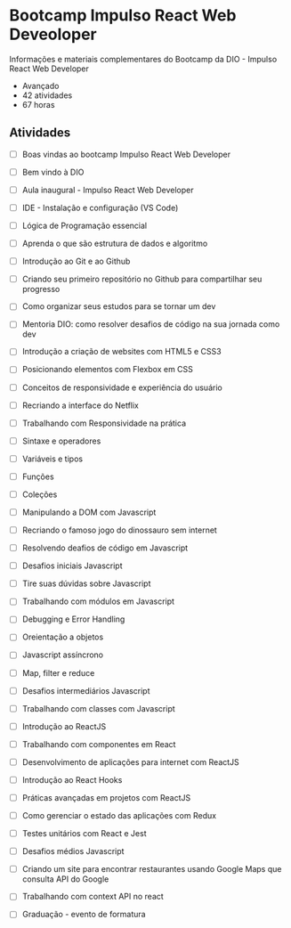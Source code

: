 # Bootcamp Impulso React Web Deveoloper

Informações e materiais complementares do Bootcamp da DIO - Impulso React Web Developer

- Avançado
- 42 atividades
- 67 horas

## Atividades

- [ ] Boas vindas ao bootcamp Impulso React Web Developer
- [ ] Bem vindo à DIO
- [ ] Aula inaugural - Impulso React Web Developer
- [ ] IDE - Instalação e configuração (VS Code)
- [ ] Lógica de Programação essencial
- [ ] Aprenda o que são estrutura de dados e algoritmo
- [ ] Introdução ao Git e ao Github
- [ ] Criando seu primeiro repositório no Github para compartilhar seu progresso
- [ ] Como organizar seus estudos para se tornar um dev
- [ ] Mentoria DIO: como resolver desafios de código na sua jornada como dev
- [ ] Introdução a criação de websites com HTML5 e CSS3
- [ ] Posicionando elementos com Flexbox em CSS
- [ ] Conceitos de responsividade e experiência do usuário
- [ ] Recriando a interface do Netflix
- [ ] Trabalhando com Responsividade na prática
- [ ] Sintaxe e operadores
- [ ] Variáveis e tipos
- [ ] Funções
- [ ] Coleções
- [ ] Manipulando a DOM com Javascript
- [ ] Recriando o famoso jogo do dinossauro sem internet
- [ ] Resolvendo deafios de código em Javascript
- [ ] Desafios iniciais Javascript
- [ ] Tire suas dúvidas sobre Javascript
- [ ] Trabalhando com módulos em Javascript
- [ ] Debugging e Error Handling
- [ ] Oreientação a objetos
- [ ] Javascript assíncrono
- [ ] Map, filter e reduce
- [ ] Desafios intermediários Javascript
- [ ] Trabalhando com classes com Javascript
- [ ] Introdução ao ReactJS
- [ ] Trabalhando com componentes em React
- [ ] Desenvolvimento de aplicações para internet com ReactJS
- [ ] Introdução ao React Hooks
- [ ] Práticas avançadas em projetos com ReactJS
- [ ] Como gerenciar o estado das aplicações com Redux
- [ ] Testes unitários com React e Jest
- [ ] Desafios médios Javascript
- [ ] Criando um site para encontrar restaurantes usando Google Maps que consulta API do Google
- [ ] Trabalhando com context API no react
- [ ] Graduação - evento de formatura
  